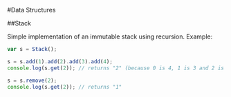 #Data Structures

##Stack

Simple implementation of an immutable stack using recursion.
Example:
``` js
var s = Stack();

s = s.add(1).add(2).add(3).add(4);
console.log(s.get(2)); // returns "2" (because 0 is 4, 1 is 3 and 2 is 2)

s = s.remove(2);
console.log(s.get(2)); // returns "1"
```
